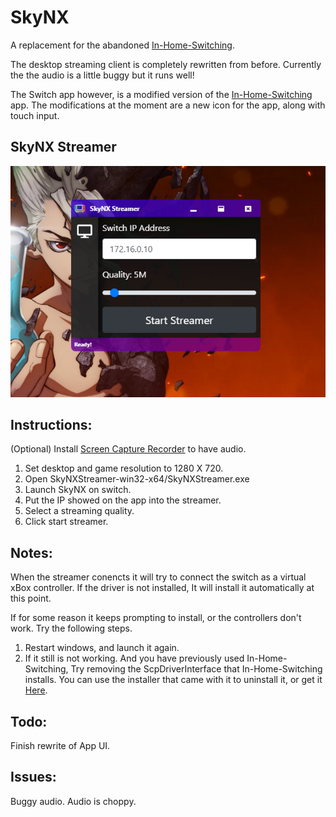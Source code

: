 # SkyNX
A replacement for the abandoned [In-Home-Switching](https://github.com/jakibaki/In-Home-Switching/blob/master/README.md).

The desktop streaming client is completely rewritten from before. Currently the the audio is a little buggy but it runs well!

The Switch app however, is a modified version of the [In-Home-Switching](https://github.com/jakibaki/In-Home-Switching/blob/master/README.md) app. The modifications at the moment are a new icon for the app, along with touch input.

## SkyNX Streamer
![SkyNX Streamer](Screenshots/Streamer.png "SkyNX Streaner")

## Instructions:
(Optional) Install [Screen Capture Recorder](https://github.com/rdp/screen-capture-recorder-to-video-windows-free/releases) to have audio.
1. Set desktop and game resolution to 1280 X 720.
2. Open SkyNXStreamer-win32-x64/SkyNXStreamer.exe
3. Launch SkyNX on switch.
4. Put the IP showed on the app into the streamer.
5. Select a streaming quality.
6. Click start streamer.

## Notes:
When the streamer conencts it will try to connect the switch as a virtual xBox controller. If the driver is not installed, It will install it automatically at this point.

If for some reason it keeps prompting to install, or the controllers don't work. Try the following steps.

1. Restart windows, and launch it again.
2. If it still is not working. And you have previously used In-Home-Switching, Try removing the ScpDriverInterface that In-Home-Switching installs. You can use the installer that came with it to uninstall it, or get it [Here](https://github.com/mogzol/ScpDriverInterface/releases/download/1.1/ScpDriverInterface_v1.1.zip).

## Todo:
Finish rewrite of App UI.

## Issues:
Buggy audio.
Audio is choppy.
